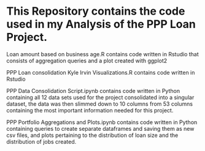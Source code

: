 # This Repository contains the code used in my Analysis of the PPP Loan Project.                                            

Loan amount based on business age.R contains code written in Rstudio that consists of aggregation queries and a plot created with ggplot2

PPP Loan consolidation Kyle Irvin Visualizations.R contains code written in Rstudio 

PPP Data Consolidation Script.ipynb contains code written in Python containing all 12 data sets used for the project consolidated into a singular dataset, the data was then slimmed down to 10 columns from 53 columns containing the most important information needed for this project.

PPP Portfolio Aggregations and Plots.ipynb contains code written in Python containing queries to create separate dataframes and saving them as new csv files, and plots pertaining to the distribution of loan size and the distribution of jobs created. 
